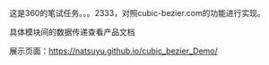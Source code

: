 这是360的笔试任务。。。2333，对照cubic-bezier.com的功能进行实现。

具体模块间的数据传递查看产品文档

展示页面：https://natsuyu.github.io/cubic_bezier_Demo/
